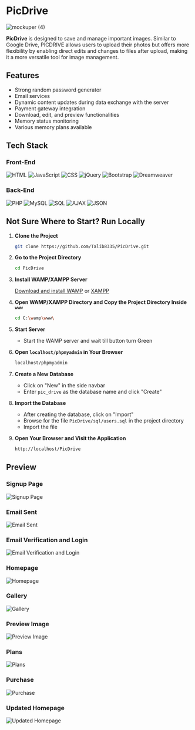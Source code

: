 # PicDrive

![mockuper (4)](https://github.com/user-attachments/assets/abea8f2c-55ed-4650-ba79-25e146811659)

**PicDrive** is designed to save and manage important images. Similar to Google Drive, PICDRIVE allows users to upload their photos but offers more flexibility by enabling direct edits and changes to files after upload, making it a more versatile tool for image management.

## Features

- Strong random password generator
- Email services
- Dynamic content updates during data exchange with the server
- Payment gateway integration
- Download, edit, and preview functionalities
- Memory status monitoring
- Various memory plans available

## Tech Stack

### Front-End

![HTML](https://img.shields.io/badge/HTML-E34F26?style=flat&logo=html5&logoColor=white)
![JavaScript](https://img.shields.io/badge/JavaScript-F7DF1E?style=flat&logo=javascript&logoColor=black)
![CSS](https://img.shields.io/badge/CSS-1572B6?style=flat&logo=css3&logoColor=white)
![jQuery](https://img.shields.io/badge/jQuery-0769AD?style=flat&logo=jquery&logoColor=white)
![Bootstrap](https://img.shields.io/badge/Bootstrap-7952B3?style=flat&logo=bootstrap&logoColor=white)
![Dreamweaver](https://img.shields.io/badge/Dreamweaver-CC6600?style=flat&logo=adobedreamweaver&logoColor=white)

### Back-End

![PHP](https://img.shields.io/badge/PHP-777BB4?style=flat&logo=php&logoColor=white)
![MySQL](https://img.shields.io/badge/MySQL-00758F?style=flat&logo=mysql&logoColor=white)
![SQL](https://img.shields.io/badge/SQL-003B57?style=flat&logo=sql&logoColor=white)
![AJAX](https://img.shields.io/badge/AJAX-0079BF?style=flat&logo=ajax&logoColor=white)
![JSON](https://img.shields.io/badge/JSON-000000?style=flat&logo=json&logoColor=white)

## Not Sure Where to Start? Run Locally

1. **Clone the Project**

    ```bash
    git clone https://github.com/Talib8335/PicDrive.git
    ```

2. **Go to the Project Directory**

    ```bash
    cd PicDrive
    ```

3. **Install WAMP/XAMPP Server**

    [Download and install WAMP](https://sourceforge.net/projects/wampserver/) or [XAMPP](https://www.apachefriends.org/index.html)

4. **Open WAMP/XAMPP Directory and Copy the Project Directory Inside `www`**

    ```bash
    cd C:\wamp\www\
    ```

5. **Start Server**
   - Start the WAMP server and wait till button turn Green

6. **Open `localhost/phpmyadmin` in Your Browser**

    ```bash
    localhost/phpmyadmin
    ```

7. **Create a New Database**

    - Click on "New" in the side navbar
    - Enter `pic_drive` as the database name and click "Create"

8. **Import the Database**

    - After creating the database, click on "Import"
    - Browse for the file `PicDrive/sql/users.sql` in the project directory
    - Import the file

9. **Open Your Browser and Visit the Application**

    ```bash
    http://localhost/PicDrive
    ```

## Preview

### Signup Page
![Signup Page](https://github.com/user-attachments/assets/44846e63-8eb6-4128-9fd3-7b5559f91a18)

### Email Sent
![Email Sent](https://github.com/user-attachments/assets/69b311e4-cfa9-43b0-bdc0-44be7b5e32a5)

### Email Verification and Login
![Email Verification and Login](https://github.com/user-attachments/assets/c3fcd4a8-b41b-4c38-a555-6c1739255d0d)

### Homepage
![Homepage](https://github.com/user-attachments/assets/bf503465-f7dc-41f4-a5b3-b8f334b56004)

### Gallery
![Gallery](https://github.com/user-attachments/assets/4201ab15-9587-42d0-bff4-92a478415ea3)

### Preview Image
![Preview Image](https://github.com/user-attachments/assets/68cf2fb5-422a-42d6-a9d5-a465549905ca)

### Plans
![Plans](https://github.com/user-attachments/assets/43a43f31-711c-47dd-9091-d5eea01d2276)

### Purchase
![Purchase](https://github.com/user-attachments/assets/6a5c0cd1-ab95-4fa6-a534-61059b6c359a)

### Updated Homepage
![Updated Homepage](https://github.com/user-attachments/assets/0fc6a5da-814c-4d73-823a-590bc692afc1)
